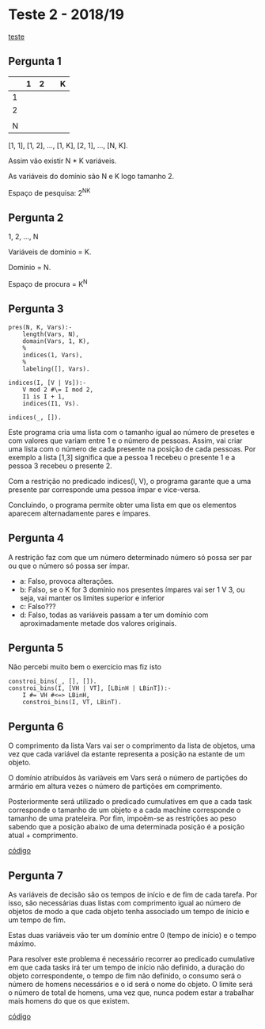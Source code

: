 # Teste 2 - 2018/19

[teste](https://drive.google.com/drive/folders/1MngkqQ8Iqumq8xZteWe61fOYSOQFKg4N)

## Pergunta 1

| |1|2| |K|
|-|-|-|-|-|
|1| | | | |
|2| | | | |
| | | | | |
|N| | | | |

[1, 1], [1, 2], ..., [1, K], [2, 1], ..., [N, K].

Assim vão existir N * K variáveis.

As variáveis do domínio são N e K logo tamanho 2.

Espaço de pesquisa: 2<sup>NK</sup>

## Pergunta 2

1, 2, ..., N

Variáveis de domínio = K.

Domínio = N.

Espaço de procura = K<sup>N</sup>

## Pergunta 3

```
pres(N, K, Vars):-
	length(Vars, N),
	domain(Vars, 1, K),
	%
	indices(1, Vars),
	%
	labeling([], Vars).

indices(I, [V | Vs]):-
	V mod 2 #\= I mod 2,
	I1 is I + 1,
	indices(I1, Vs).

indices(_, []).
```
Este programa cria uma lista com o tamanho igual ao número de presetes e com valores que variam entre 1 e o número de pessoas. Assim, vai criar uma lista com o número de cada presente na posição de cada pessoas. Por exemplo a lista [1,3] significa que a pessoa 1 recebeu o presente 1 e a pessoa 3 recebeu o presente 2.

Com a restrição no predicado indices(I, V), o programa garante que a uma presente par corresponde uma pessoa ímpar e vice-versa.

Concluindo, o programa permite obter uma lista em que os elementos aparecem alternadamente pares e ímpares.

## Pergunta 4

A restrição faz com que um número determinado número só possa ser par ou que o número só possa ser ímpar.
- a: Falso, provoca alterações.
- b: Falso, se o K for 3 domínio nos presentes ímpares vai ser 1 V 3, ou seja, vai manter os limites superior e inferior
- c: Falso???
- d: Falso, todas as variáveis passam a ter um domínio com aproximadamente metade dos valores originais.

## Pergunta 5

Não percebi muito bem o exercício mas fiz isto
```
constroi_bins(_, [], []).
constroi_bins(I, [VH | VT], [LBinH | LBinT]):-
	I #= VH #<=> LBinH,
	constroi_bins(I, VT, LBinT).
```

## Pergunta 6

O comprimento da lista Vars vai ser o comprimento da lista de objetos, uma vez que cada variável da estante representa a posição na estante de um objeto.

O domínio atribuídos às variàveis em Vars será o número de partições do armário em altura vezes o número de partições em comprimento.

Posteriormente será utilizado o predicado cumulatives em que a cada task corresponde o tamanho de um objeto e a cada machine corresponde o tamanho de uma prateleira. Por fim, impoẽm-se as restrições ao peso sabendo que a posição abaixo de uma determinada posição é a posição atual + comprimento.

[código](resolucao.pl#L36)

## Pergunta 7

As variáveis de decisão são os tempos de início e de fim de cada tarefa. Por isso, são necessárias duas listas com comprimento igual ao número de objetos de modo a que cada objeto tenha associado um tempo de ínicio e um tempo de fim.

Estas duas variáveis vão ter um domínio entre 0 (tempo de início) e o tempo máximo.

Para resolver este problema é necessário recorrer ao predicado cumulative em que cada tasks irá ter um tempo de início não definido, a duração do objeto correspondente, o tempo de fim não definido, o consumo será o número de homens necessários e o id será o nome do objeto. O limite será o número de total de homens, uma vez que, nunca podem estar a trabalhar mais homens do que os que existem.

[código](resolucao.pl#L100)